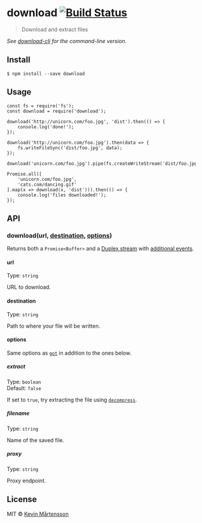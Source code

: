 download [![Build Status](https://travis-ci.org/kevva/download.svg?branch=master)](https://travis-ci.org/kevva/download)
========================================================================================================================

> Download and extract files

*See [download-cli](https://github.com/kevva/download-cli) for the command-line version.*

Install
-------

    $ npm install --save download

Usage
-----

    const fs = require('fs');
    const download = require('download');

    download('http://unicorn.com/foo.jpg', 'dist').then(() => {
        console.log('done!');
    });

    download('http://unicorn.com/foo.jpg').then(data => {
        fs.writeFileSync('dist/foo.jpg', data);
    });

    download('unicorn.com/foo.jpg').pipe(fs.createWriteStream('dist/foo.jpg'));

    Promise.all([
        'unicorn.com/foo.jpg',
        'cats.com/dancing.gif'
    ].map(x => download(x, 'dist'))).then(() => {
        console.log('files downloaded!');
    });

API
---

### download(url, [destination](#destination), [options](#options))

Returns both a `Promise<Buffer>` and a [Duplex stream](https://nodejs.org/api/stream.html#stream_class_stream_duplex) with [additional events](https://github.com/sindresorhus/got#streams).

#### url

Type: `string`

URL to download.

#### destination

Type: `string`

Path to where your file will be written.

#### options

Same options as [`got`](https://github.com/sindresorhus/got) in addition to the ones below.

##### extract

Type: `boolean`  
Default: `false`

If set to `true`, try extracting the file using [`decompress`](https://github.com/kevva/decompress).

##### filename

Type: `string`

Name of the saved file.

##### proxy

Type: `string`

Proxy endpoint.

License
-------

MIT © [Kevin Mårtensson](https://github.com/kevva)
